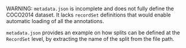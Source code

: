 WARNING: `metadata.json` is  incomplete and does not fully define the COCO2014 dataset. It lacks `recordSet` definitions that would enable automatic loading of all the annotations.

`metadata.json` provides an example on how splits can be defined at the `RecordSet` level, by extracting the name of the split from the file path.
